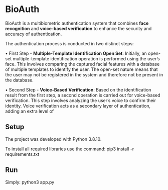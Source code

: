 # BioAuth
BioAuth is a multibiometric authentication system that combines **face recognition** and **voice-based verification** to enhance the security and accuracy of authentication.

The authentication process is conducted in two distinct steps:

  • First Step - **Multiple-Template Identification Open Set**: Initially, an open-
  set multiple-template identification operation is performed using the user’s face.
  This involves comparing the captured facial features with a database of multiple
  templates to identify the user. The open-set nature means that the user may not
  be registered in the system and therefore not be present in the database.
  
  • Second Step - **Voice-Based Verification**: Based on the identification result
  from the first step, a second operation is carried out for voice-based verification.
  This step involves analyzing the user’s voice to confirm their identity. Voice
  verification acts as a secondary layer of authentication, adding an extra level of

## Setup
The project was developed with Python 3.8.10.

To install all required libraries use the command:
pip3 install -r requirements.txt

## Run
Simply: python3 app.py
